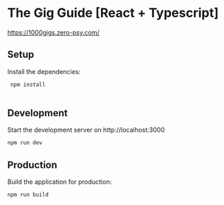 # The Gig Guide [React + Typescript]
 
https://1000gigs.zero-psy.com/

## Setup
Install the dependencies:

``` bash
 npm install
 
 ```

## Development
Start the development server on http://localhost:3000

``` bash
npm run dev

```


## Production
Build the application for production:

``` bash
npm run build

```

